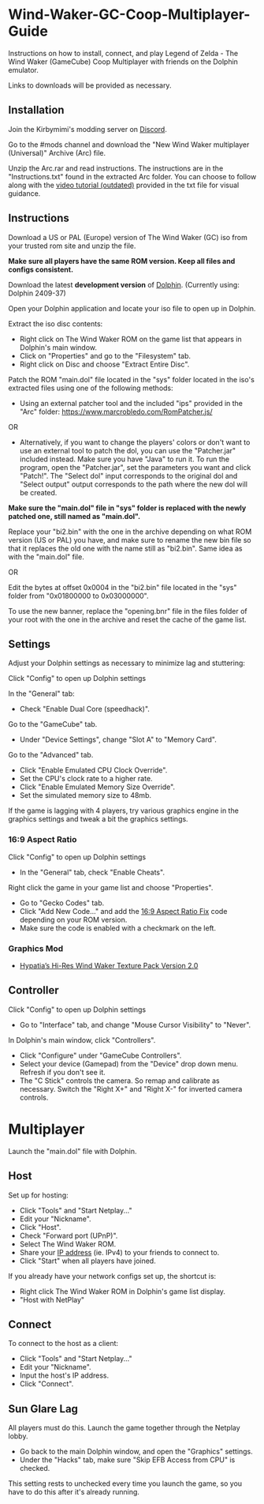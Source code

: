# Wind-Waker-GC-Coop-Multiplayer-Guide
Instructions on how to install, connect, and play Legend of Zelda - The Wind Waker (GameCube) Coop Multiplayer with friends on the Dolphin emulator. 

Links to downloads will be provided as necessary.

## Installation
Join the Kirbymimi's modding server on [Discord](https://discord.com/invite/ZPvZm3NFak).

Go to the #mods channel and download the "New Wind Waker multiplayer (Universal)" Archive (Arc) file.

Unzip the Arc.rar and read instructions. The instructions are in the "Instructions.txt" found in the extracted Arc folder. You can choose to follow along with the [video tutorial (outdated)](https://youtu.be/0Bxs0bl8jSs) provided in the txt file for visual guidance.

## Instructions
Download a US or PAL (Europe) version of The Wind Waker (GC) iso from your trusted rom site and unzip the file.

**Make sure all players have the same ROM version. Keep all files and configs consistent.**

Download the latest **development version** of [Dolphin](https://dolphin-emu.org/download/). (Currently using: Dolphin 2409-37) 

Open your Dolphin application and locate your iso file to open up in Dolphin.

Extract the iso disc contents:
- Right click on The Wind Waker ROM on the game list that appears in Dolphin's main window.
- Click on "Properties" and go to the "Filesystem" tab.
- Right click on Disc and choose "Extract Entire Disc".

Patch the ROM "main.dol" file located in the "sys" folder located in the iso's extracted files using one of the following methods:
- Using an external patcher tool and the included "ips" provided in the "Arc" folder:
   https://www.marcrobledo.com/RomPatcher.js/

OR

- Alternatively, if you want to change the players' colors or don't want to use an external tool to patch the dol, you can use the "Patcher.jar" included instead. Make sure you have "Java" to run it. To run the program, open the "Patcher.jar", set the parameters you want and click "Patch!". The "Select dol" input corresponds to the original dol and "Select output" output corresponds to the path where the new dol will be created.

**Make sure the "main.dol" file in "sys" folder is replaced with the newly patched one, still named as "main.dol".**

Replace your "bi2.bin" with the one in the archive depending on what ROM version (US or PAL) you have, and make sure to rename the new bin file so that it replaces the old one with the name still as "bi2.bin". Same idea as with the "main.dol" file.

OR

Edit the bytes at offset 0x0004 in the "bi2.bin" file located in the "sys" folder from "0x01800000 to 0x03000000".

To use the new banner, replace the "opening.bnr" file in the files folder of your root with the one in the archive and reset the cache of the game list.

## Settings
Adjust your Dolphin settings as necessary to minimize lag and stuttering:

Click "Config" to open up Dolphin settings

In the "General" tab:
- Check "Enable Dual Core (speedhack)".

Go to the "GameCube" tab.
- Under "Device Settings", change "Slot A" to "Memory Card".

Go to the "Advanced" tab.
- Click "Enable Emulated CPU Clock Override".
- Set the CPU's clock rate to a higher rate.
- Click "Enable Emulated Memory Size Override".
- Set the simulated memory size to 48mb.

If the game is lagging with 4 players, try various graphics engine in the graphics settings and tweak a bit the graphics settings.

### 16:9 Aspect Ratio
Click "Config" to open up Dolphin settings
- In the "General" tab, check "Enable Cheats".
  
Right click the game in your game list and choose "Properties".
- Go to "Gecko Codes" tab.
- Click "Add New Code..." and add the [16:9 Aspect Ratio Fix](https://wiki.dolphin-emu.org/index.php?title=The_Legend_of_Zelda:_The_Wind_Waker) code depending on your ROM version.
- Make sure the code is enabled with a checkmark on the left.

### Graphics Mod
- [Hypatia’s Hi-Res Wind Waker Texture Pack Version 2.0
](https://onthegreatsea.tumblr.com/DOWNLOADS)

## Controller
Click "Config" to open up Dolphin settings
- Go to "Interface" tab, and change "Mouse Cursor Visibility" to "Never".

In Dolphin's main window, click "Controllers".
- Click "Configure" under "GameCube Controllers".
- Select your device (Gamepad) from the "Device" drop down menu. Refresh if you don't see it.
- The "C Stick" controls the camera. So remap and calibrate as necessary. Switch the "Right X+" and "Right X-" for inverted camera controls.

# Multiplayer
Launch the "main.dol" file with Dolphin.

## Host
Set up for hosting:
- Click "Tools" and "Start Netplay..."
- Edit your "Nickname".
- Click "Host".
- Check "Forward port (UPnP)".
- Select The Wind Waker ROM.
- Share your [IP address](https://whatismyipaddress.com/) (ie. IPv4) to your friends to connect to.
- Click "Start" when all players have joined.

If you already have your network configs set up, the shortcut is:
- Right click The Wind Waker ROM in Dolphin's game list display.
- "Host with NetPlay"

## Connect
To connect to the host as a client:
- Click "Tools" and "Start Netplay..."
- Edit your "Nickname".
- Input the host's IP address.
- Click "Connect".

## Sun Glare Lag
All players must do this. Launch the game together through the Netplay lobby.
- Go back to the main Dolphin window, and open the "Graphics" settings.
- Under the "Hacks" tab, make sure "Skip EFB Access from CPU" is checked.

This setting rests to unchecked every time you launch the game, so you have to do this after it's already running.
